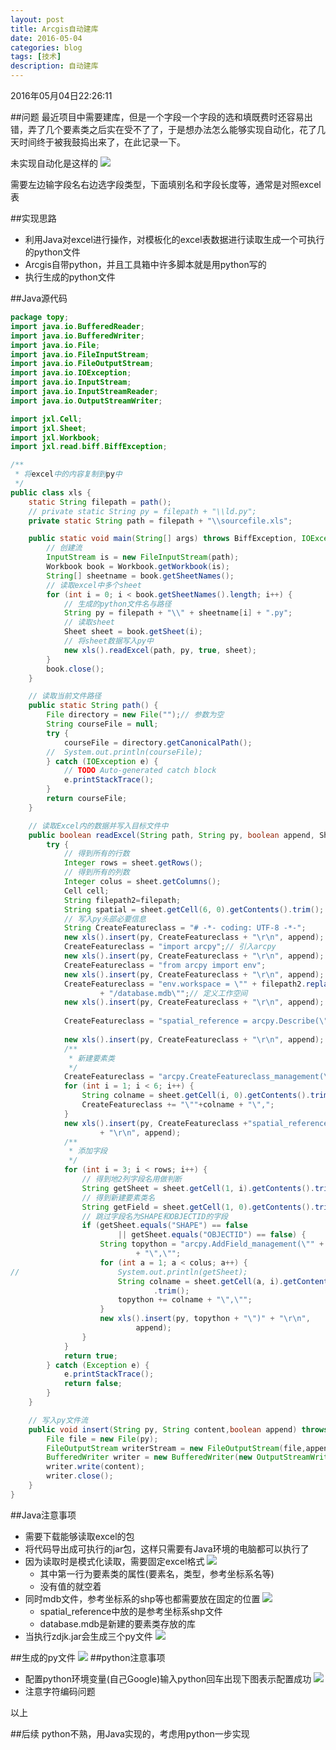```yaml
---
layout: post
title: Arcgis自动建库
date: 2016-05-04
categories: blog
tags: [技术]
description: 自动建库
---
```


2016年05月04日22:26:11

##问题
最近项目中需要建库，但是一个字段一个字段的选和填既费时还容易出错，弄了几个要素类之后实在受不了了，于是想办法怎么能够实现自动化，花了几天时间终于被我鼓捣出来了，在此记录一下。

未实现自动化是这样的
![](http://7xnfbg.com1.z0.glb.clouddn.com/2016-05-04-1.JPG) 

需要左边输字段名右边选字段类型，下面填别名和字段长度等，通常是对照excel表

##实现思路
* 利用Java对excel进行操作，对模板化的excel表数据进行读取生成一个可执行的python文件
* Arcgis自带python，并且工具箱中许多脚本就是用python写的
* 执行生成的python文件

##Java源代码
```java
package topy;
import java.io.BufferedReader;
import java.io.BufferedWriter;
import java.io.File;
import java.io.FileInputStream;
import java.io.FileOutputStream;
import java.io.IOException;
import java.io.InputStream;
import java.io.InputStreamReader;
import java.io.OutputStreamWriter;

import jxl.Cell;
import jxl.Sheet;
import jxl.Workbook;
import jxl.read.biff.BiffException;

/**
 * 将excel中的内容复制到py中
 */
public class xls {
    static String filepath = path();
	// private static String py = filepath + "\\ld.py";
	private static String path = filepath + "\\sourcefile.xls";

	public static void main(String[] args) throws BiffException, IOException {
		// 创建流
		InputStream is = new FileInputStream(path);
		Workbook book = Workbook.getWorkbook(is);
		String[] sheetname = book.getSheetNames();
		// 读取excel中多个sheet
		for (int i = 0; i < book.getSheetNames().length; i++) {
			// 生成的python文件名与路径
			String py = filepath + "\\" + sheetname[i] + ".py";
			// 读取sheet
			Sheet sheet = book.getSheet(i);
			// 将sheet数据写入py中
			new xls().readExcel(path, py, true, sheet);
		}
		book.close();
	}

	// 读取当前文件路径
	public static String path() {
		File directory = new File("");// 参数为空
		String courseFile = null;
		try {
			courseFile = directory.getCanonicalPath();
		//	System.out.println(courseFile);
		} catch (IOException e) {
			// TODO Auto-generated catch block
			e.printStackTrace();
		}
		return courseFile;
	}

	// 读取Excel内的数据并写入目标文件中
	public boolean readExcel(String path, String py, boolean append, Sheet sheet) {
		try {
			// 得到所有的行数
			Integer rows = sheet.getRows();
			// 得到所有的列数
			Integer colus = sheet.getColumns();
			Cell cell;
			String filepath2=filepath;
			String spatial = sheet.getCell(6, 0).getContents().trim();
			// 写入py头部必要信息
			String CreateFeatureclass = "# -*- coding: UTF-8 -*-";
			new xls().insert(py, CreateFeatureclass + "\r\n", append);
			CreateFeatureclass = "import arcpy";// 引入arcpy
			new xls().insert(py, CreateFeatureclass + "\r\n", append);
			CreateFeatureclass = "from arcpy import env";
			new xls().insert(py, CreateFeatureclass + "\r\n", append);
			CreateFeatureclass = "env.workspace = \"" + filepath2.replace("\\", "/")
					+ "/database.mdb\"";// 定义工作空间
			new xls().insert(py, CreateFeatureclass + "\r\n", append);
			
			CreateFeatureclass = "spatial_reference = arcpy.Describe(\""+filepath2.replace("\\", "/")+"/spatial_reference/"+spatial+"\").spatialReference";
			
			new xls().insert(py, CreateFeatureclass + "\r\n", append);
			/**
			 * 新建要素类
			 */
			CreateFeatureclass = "arcpy.CreateFeatureclass_management(\""+filepath2.replace("\\", "/")+"/database.mdb\",";
			for (int i = 1; i < 6; i++) {
				String colname = sheet.getCell(i, 0).getContents().trim();
				CreateFeatureclass += "\""+colname + "\",";
			}
			new xls().insert(py, CreateFeatureclass +"spatial_reference"+ ")" + "\r\n"
					+ "\r\n", append);
			/**
			 * 添加字段
			 */
			for (int i = 3; i < rows; i++) {
				// 得到地2列字段名用做判断
				String getSheet = sheet.getCell(1, i).getContents().trim();
				// 得到新建要素类名
				String getField = sheet.getCell(1, 0).getContents().trim();
				// 跳过字段名为SHAPE和OBJECTID的字段
				if (getSheet.equals("SHAPE") == false
						|| getSheet.equals("OBJECTID") == false) {
					String topython = "arcpy.AddField_management(\"" + getField
							+ "\",\"";
					for (int a = 1; a < colus; a++) {
//						System.out.println(getSheet);
						String colname = sheet.getCell(a, i).getContents()
								.trim();
						topython += colname + "\",\"";
					}
					new xls().insert(py, topython + "\")" + "\r\n",
							append);
				}
			}
			return true;
		} catch (Exception e) {
			e.printStackTrace();
			return false;
		}
	}

	// 写入py文件流
	public void insert(String py, String content,boolean append) throws IOException {
		File file = new File(py);
		FileOutputStream writerStream = new FileOutputStream(file,append);    
		BufferedWriter writer = new BufferedWriter(new OutputStreamWriter(writerStream, "UTF-8")); 
		writer.write(content);
		writer.close();    
    } 
}
```

##Java注意事项
* 需要下载能够读取excel的包
* 将代码导出成可执行的jar包，这样只需要有Java环境的电脑都可以执行了
* 因为读取时是模式化读取，需要固定excel格式
![](http://7xnfbg.com1.z0.glb.clouddn.com/2016-05-04-3.JPG)
    * 其中第一行为要素类的属性(要素名，类型，参考坐标系名等)
    * 没有值的就空着
* 同时mdb文件，参考坐标系的shp等也都需要放在固定的位置
![](http://7xnfbg.com1.z0.glb.clouddn.com/2016-05-04-2.JPG)
    * spatial_reference中放的是参考坐标系shp文件
    * database.mdb是新建的要素类存放的库
* 当执行zdjk.jar会生成三个py文件
![](http://7xnfbg.com1.z0.glb.clouddn.com/2016-05-04-4.JPG)

##生成的py文件
![](http://7xnfbg.com1.z0.glb.clouddn.com/2016-05-04-5.JPG)
##python注意事项
* 配置python环境变量(自己Google)输入python回车出现下图表示配置成功
![](http://7xnfbg.com1.z0.glb.clouddn.com/2016-05-04-6.JPG)
* 注意字符编码问题


以上

##后续
python不熟，用Java实现的，考虑用python一步实现
